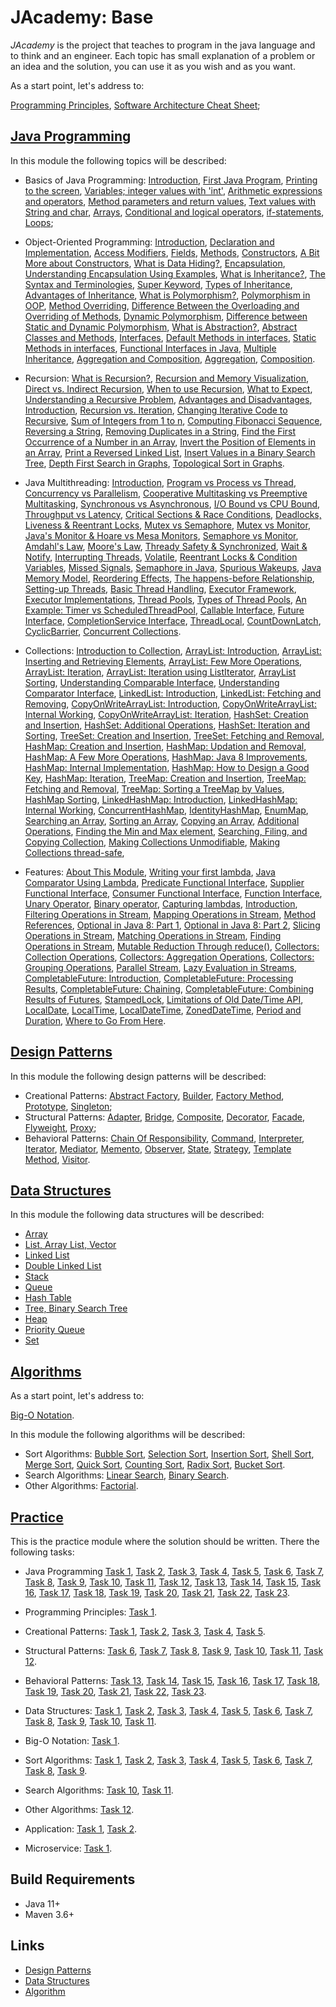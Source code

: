 # JAcademy: Base

<i>JAcademy</i> is the project that teaches to program in the java language and to think and an engineer.
Each topic has small explanation of a problem or an idea and the solution, you can use it as you wish and as you want.

As a start point, let's address to:

[Programming Principles](doc/principles.md "Programming Principles"),
[Software Architecture Cheat Sheet](doc/sa-cheat-sheet.md "Software Architecture Cheat Sheet");

## [Java Programming](java-programming/README.md "The java programming chapter")

In this module the following topics will be described:

* Basics of Java Programming:
[Introduction](java-programming/doc/basics/chapter_1.md "Introduction"),
[First Java Program](java-programming/doc/basics/chapter_2.md "First Java Program"),
[Printing to the screen](java-programming/doc/basics/chapter_3.md "Printing to the screen"),
[Variables; integer values with 'int'](java-programming/doc/basics/chapter_4.md "Variables; integer values with 'int'"),
[Arithmetic expressions and operators](java-programming/doc/basics/chapter_5.md "Arithmetic expressions and operators"),
[Method parameters and return values](java-programming/doc/basics/chapter_6.md "Method parameters and return values"),
[Text values with String and char](java-programming/doc/basics/chapter_7.md "Text values with String and char"),
[Arrays](java-programming/doc/basics/chapter_8.md "Arrays"),
[Conditional and logical operators](java-programming/doc/basics/chapter_9.md "Conditional and logical operators"),
[if-statements](java-programming/doc/basics/chapter_10.md "if-statements"),
[Loops](java-programming/doc/basics/chapter_11.md "Loops");

* Object-Oriented Programming:
[Introduction](java-programming/doc/oop/chapter_1.md "Introduction to Classes"),
[Declaration and Implementation](java-programming/doc/oop/chapter_2.md "Declaration and Implementation"),
[Access Modifiers](java-programming/doc/oop/chapter_3.md "Access Modifiers"),
[Fields](java-programming/doc/oop/chapter_4.md "Fields"),
[Methods](java-programming/doc/oop/chapter_5.md "Methods"),
[Constructors](java-programming/doc/oop/chapter_6.md "Constructors"),
[A Bit More about Constructors](java-programming/doc/oop/chapter_7.md "A Bit More about Constructors"),
[What is Data Hiding?](java-programming/doc/oop/chapter_8.md "What is Data Hiding?"),
[Encapsulation](java-programming/doc/oop/chapter_9.md "Encapsulation"),
[Understanding Encapsulation Using Examples](java-programming/doc/oop/chapter_10.md 
    "Understanding Encapsulation Using Examples"),
[What is Inheritance?](java-programming/doc/oop/chapter_11.md "What is Inheritance?"),
[The Syntax and Terminologies](java-programming/doc/oop/chapter_12.md "The Syntax and Terminologies"),
[Super Keyword](java-programming/doc/oop/chapter_13.md "Super Keyword"),
[Types of Inheritance](java-programming/doc/oop/chapter_14.md "Types of Inheritance"),
[Advantages of Inheritance](java-programming/doc/oop/chapter_15.md "Advantages of Inheritance"),
[What is Polymorphism?](java-programming/doc/oop/chapter_16.md "What is Polymorphism?"),
[Polymorphism in OOP](java-programming/doc/oop/chapter_17.md "Polymorphism in OOP"),
[Method Overriding](java-programming/doc/oop/chapter_18.md "Method Overriding"),
[Difference Between the Overloading and Overriding of Methods](java-programming/doc/oop/chapter_19.md
    "Difference Between the Overloading and Overriding of Methods"),
[Dynamic Polymorphism](java-programming/doc/oop/chapter_20.md "Dynamic Polymorphism"),
[Difference between Static and Dynamic Polymorphism](java-programming/doc/oop/chapter_21.md
    "Difference between Static and Dynamic Polymorphism"),
[What is Abstraction?](java-programming/doc/oop/chapter_22.md "What is Abstraction?"),
[Abstract Classes and Methods](java-programming/doc/oop/chapter_23.md "Abstract Classes and Methods"),
[Interfaces](java-programming/doc/oop/chapter_24.md "Interfaces"),
[Default Methods in interfaces](java-programming/doc/oop/chapter_25.md "Default Methods in interfaces"),
[Static Methods in interfaces](java-programming/doc/oop/chapter_26.md "Static Methods in interfaces"),
[Functional Interfaces in Java](java-programming/doc/oop/chapter_27.md "Functional Interfaces in Java"),
[Multiple Inheritance](java-programming/doc/oop/chapter_28.md "Multiple Inheritance"),
[Aggregation and Composition](java-programming/doc/oop/chapter_29.md "Aggregation and Composition"),
[Aggregation](java-programming/doc/oop/chapter_30.md "Aggregation"),
[Composition](java-programming/doc/oop/chapter_31.md "Composition").

* Recursion:
[What is Recursion?](java-programming/doc/recursion/chapter_1.md "What is Recursion?"),
[Recursion and Memory Visualization](java-programming/doc/recursion/chapter_2.md "Recursion and Memory Visualization"),
[Direct vs. Indirect Recursion](java-programming/doc/recursion/chapter_3.md "Direct vs. Indirect Recursion"),
[When to use Recursion](java-programming/doc/recursion/chapter_4.md "When to use Recursion"),
[What to Expect](java-programming/doc/recursion/chapter_5.md "What to Expect"),
[Understanding a Recursive Problem](java-programming/doc/recursion/chapter_6.md "Understanding a Recursive Problem"),
[Advantages and Disadvantages](java-programming/doc/recursion/chapter_7.md "Advantages and Disadvantages"),
[Introduction](java-programming/doc/recursion/chapter_8.md "Introduction"),
[Recursion vs. Iteration](java-programming/doc/recursion/chapter_9.md "Recursion vs. Iteration"),
[Changing Iterative Code to Recursive](java-programming/doc/recursion/chapter_10.md "Changing Iterative Code to Recursive"),
[Sum of Integers from 1 to n](java-programming/doc/recursion/chapter_11.md "Sum of Integers from 1 to n"),
[Computing Fibonacci Sequence](java-programming/doc/recursion/chapter_12.md "Computing Fibonacci Sequence"),
[Reversing a String](java-programming/doc/recursion/chapter_13.md "Reversing a String"),
[Removing Duplicates in a String](java-programming/doc/recursion/chapter_14.md "Removing Duplicates in a String"),
[Find the First Occurrence of a Number in an Array](java-programming/doc/recursion/chapter_15.md
    "Find the First Occurrence of a Number in an Array"),
[Invert the Position of Elements in an Array](java-programming/doc/recursion/chapter_16.md 
    "Invert the Position of Elements in an Array"),
[Print a Reversed Linked List](java-programming/doc/recursion/chapter_17.md "Print a Reversed Linked List"),
[Insert Values in a Binary Search Tree](java-programming/doc/recursion/chapter_18.md "Insert Values in a Binary Search Tree"),
[Depth First Search in Graphs](java-programming/doc/recursion/chapter_19.md "Depth First Search in Graphs"),
[Topological Sort in Graphs](java-programming/doc/recursion/chapter_20.md "Topological Sort in Graphs").

* Java Multithreading:
[Introduction](java-programming/doc/multithreading/chapter_1.md "Introduction"),
[Program vs Process vs Thread](java-programming/doc/multithreading/chapter_2.md "Program vs Process vs Thread"),
[Concurrency vs Parallelism](java-programming/doc/multithreading/chapter_3.md "Concurrency vs Parallelism"),
[Cooperative Multitasking vs Preemptive Multitasking](java-programming/doc/multithreading/chapter_4.md ""),
[Synchronous vs Asynchronous](java-programming/doc/multithreading/chapter_5.md "Synchronous vs Asynchronous"),
[I/O Bound vs CPU Bound](java-programming/doc/multithreading/chapter_6.md "I/O Bound vs CPU Bound"),
[Throughput vs Latency](java-programming/doc/multithreading/chapter_7.md "Throughput vs Latency"),
[Critical Sections & Race Conditions](java-programming/doc/multithreading/chapter_8.md 
    "Critical Sections & Race Conditions"),
[Deadlocks, Liveness & Reentrant Locks](java-programming/doc/multithreading/chapter_9.md 
    "Deadlocks, Liveness & Reentrant Locks"),
[Mutex vs Semaphore](java-programming/doc/multithreading/chapter_10.md "Mutex vs Semaphore"),
[Mutex vs Monitor](java-programming/doc/multithreading/chapter_11.md "Mutex vs Monitor"),
[Java's Monitor & Hoare vs Mesa Monitors](java-programming/doc/multithreading/chapter_12.md 
    "Java's Monitor & Hoare vs Mesa Monitors"),
[Semaphore vs Monitor](java-programming/doc/multithreading/chapter_13.md "Semaphore vs Monitor"),
[Amdahl's Law](java-programming/doc/multithreading/chapter_14.md "Amdahl's Law"),
[Moore's Law](java-programming/doc/multithreading/chapter_15.md "Moore's Law"),
[Thready Safety & Synchronized](java-programming/doc/multithreading/chapter_16.md "Thready Safety & Synchronized"),
[Wait & Notify](java-programming/doc/multithreading/chapter_17.md "Wait & Notify"),
[Interrupting Threads](java-programming/doc/multithreading/chapter_18.md "Interrupting Threads"),
[Volatile](java-programming/doc/multithreading/chapter_19.md "Volatile"),
[Reentrant Locks & Condition Variables](java-programming/doc/multithreading/chapter_20.md 
    "Reentrant Locks & Condition Variables"),
[Missed Signals](java-programming/doc/multithreading/chapter_21.md "Missed Signals"),
[Semaphore in Java](java-programming/doc/multithreading/chapter_22.md "Semaphore in Java"),
[Spurious Wakeups](java-programming/doc/multithreading/chapter_23.md "Spurious Wakeups"),
[Java Memory Model](java-programming/doc/multithreading/chapter_24.md "Java Memory Model"),
[Reordering Effects](java-programming/doc/multithreading/chapter_25.md "Reordering Effects"),
[The happens-before Relationship](java-programming/doc/multithreading/chapter_26.md "The happens-before Relationship"),
[Setting-up Threads](java-programming/doc/multithreading/chapter_27.md "Setting-up Threads"),
[Basic Thread Handling](java-programming/doc/multithreading/chapter_28.md "Basic Thread Handling"),
[Executor Framework](java-programming/doc/multithreading/chapter_29.md "Executor Framework"),
[Executor Implementations](java-programming/doc/multithreading/chapter_30.md "Executor Implementations"),
[Thread Pools](java-programming/doc/multithreading/chapter_31.md "Thread Pools"),
[Types of Thread Pools](java-programming/doc/multithreading/chapter_32.md "Types of Thread Pools"),
[An Example: Timer vs ScheduledThreadPool](java-programming/doc/multithreading/chapter_33.md 
    "An Example: Timer vs ScheduledThreadPool"),
[Callable Interface](java-programming/doc/multithreading/chapter_34.md "Callable Interface"),
[Future Interface](java-programming/doc/multithreading/chapter_35.md "Future Interface"),
[CompletionService Interface](java-programming/doc/multithreading/chapter_36.md "CompletionService Interface"),
[ThreadLocal](java-programming/doc/multithreading/chapter_37.md "ThreadLocal"),
[CountDownLatch](java-programming/doc/multithreading/chapter_38.md "CountDownLatch"),
[CyclicBarrier](java-programming/doc/multithreading/chapter_39.md "CyclicBarrier"),
[Concurrent Collections](java-programming/doc/multithreading/chapter_40.md "Concurrent Collections").

* Collections:
[Introduction to Collection](java-programming/doc/collections/chapter_1.md "Introduction to Collection"),
[ArrayList: Introduction](java-programming/doc/collections/chapter_2.md "ArrayList: Introduction"),
[ArrayList: Inserting and Retrieving Elements](java-programming/doc/collections/chapter_3.md "ArrayList: Inserting and Retrieving Elements"),
[ArrayList: Few More Operations](java-programming/doc/collections/chapter_4.md "ArrayList: Few More Operations"),
[ArrayList: Iteration](java-programming/doc/collections/chapter_5.md "ArrayList: Iteration"),
[ArrayList: Iteration using ListIterator](java-programming/doc/collections/chapter_6.md "ArrayList: Iteration using ListIterator"),
[ArrayList Sorting](java-programming/doc/collections/chapter_7.md "ArrayList Sorting"),
[Understanding Comparable Interface](java-programming/doc/collections/chapter_8.md "Understanding Comparable Interface"),
[Understanding Comparator Interface](java-programming/doc/collections/chapter_9.md "Understanding Comparator Interface"),
[LinkedList: Introduction](java-programming/doc/collections/chapter_10.md "LinkedList: Introduction"),
[LinkedList: Fetching and Removing](java-programming/doc/collections/chapter_11.md "LinkedList: Fetching and Removing"),
[CopyOnWriteArrayList: Introduction](java-programming/doc/collections/chapter_12.md "CopyOnWriteArrayList: Introduction"),
[CopyOnWriteArrayList: Internal Working](java-programming/doc/collections/chapter_13.md "CopyOnWriteArrayList: Internal Working"),
[CopyOnWriteArrayList: Iteration](java-programming/doc/collections/chapter_14.md "CopyOnWriteArrayList: Iteration"),
[HashSet: Creation and Insertion](java-programming/doc/collections/chapter_15.md "HashSet: Creation and Insertion"),
[HashSet: Additional Operations](java-programming/doc/collections/chapter_16.md "HashSet: Additional Operations"),
[HashSet: Iteration and Sorting](java-programming/doc/collections/chapter_17.md "HashSet: Iteration and Sorting"),
[TreeSet: Creation and Insertion](java-programming/doc/collections/chapter_18.md "TreeSet: Creation and Insertion"),
[TreeSet: Fetching and Removal](java-programming/doc/collections/chapter_19.md "TreeSet: Fetching and Removal"),
[HashMap: Creation and Insertion](java-programming/doc/collections/chapter_20.md "HashMap: Creation and Insertion"),
[HashMap: Updation and Removal](java-programming/doc/collections/chapter_21.md "HashMap: Updation and Removal"),
[HashMap: A Few More Operations](java-programming/doc/collections/chapter_22.md "HashMap: A Few More Operations"),
[HashMap: Java 8 Improvements](java-programming/doc/collections/chapter_23.md "HashMap: Java 8 Improvements"),
[HashMap: Internal Implementation](java-programming/doc/collections/chapter_24.md "HashMap: Internal Implementation"),
[HashMap: How to Design a Good Key](java-programming/doc/collections/chapter_25.md "HashMap: How to Design a Good Key"),
[HashMap: Iteration](java-programming/doc/collections/chapter_26.md "HashMap: Iteration"),
[TreeMap: Creation and Insertion](java-programming/doc/collections/chapter_27.md "TreeMap: Creation and Insertion"),
[TreeMap: Fetching and Removal](java-programming/doc/collections/chapter_28.md "TreeMap: Fetching and Removal"),
[TreeMap: Sorting a TreeMap by Values](java-programming/doc/collections/chapter_29.md "TreeMap: Sorting a TreeMap by Values"),
[HashMap Sorting](java-programming/doc/collections/chapter_30.md "HashMap Sorting"),
[LinkedHashMap: Introduction](java-programming/doc/collections/chapter_31.md "LinkedHashMap: Introduction"),
[LinkedHashMap: Internal Working](java-programming/doc/collections/chapter_32.md "LinkedHashMap: Internal Working"),
[ConcurrentHashMap](java-programming/doc/collections/chapter_33.md "ConcurrentHashMap"),
[IdentityHashMap](java-programming/doc/collections/chapter_34.md "IdentityHashMap"),
[EnumMap](java-programming/doc/collections/chapter_35.md "EnumMap"),
[Searching an Array](java-programming/doc/collections/chapter_36.md "Searching an Array"),
[Sorting an Array](java-programming/doc/collections/chapter_37.md "Sorting an Array"),
[Copying an Array](java-programming/doc/collections/chapter_38.md "Copying an Array"),
[Additional Operations](java-programming/doc/collections/chapter_39.md "Additional Operations"),
[Finding the Min and Max element](java-programming/doc/collections/chapter_40.md "Finding the Min and Max element"),
[Searching, Filing, and Copying Collection](java-programming/doc/collections/chapter_41.md "Searching, Filing, and Copying Collection"),
[Making Collections Unmodifiable](java-programming/doc/collections/chapter_42.md "Making Collections Unmodifiable"),
[Making Collections thread-safe](java-programming/doc/collections/chapter_43.md "Making Collections thread-safe"),

* Features:
[About This Module](java-programming/doc/features/chapter_1.md "About This Module"),
[Writing your first lambda](java-programming/doc/features/chapter_2.md "Writing your first lambda"),
[Java Comparator Using Lambda](java-programming/doc/features/chapter_3.md "Java Comparator Using Lambda"),
[Predicate Functional Interface](java-programming/doc/features/chapter_4.md "Predicate Functional Interface"),
[Supplier Functional Interface](java-programming/doc/features/chapter_5.md "Supplier Functional Interface"),
[Consumer Functional Interface](java-programming/doc/features/chapter_6.md "Consumer Functional Interface"),
[Function Interface](java-programming/doc/features/chapter_7.md "Function Interface"),
[Unary Operator](java-programming/doc/features/chapter_8.md "Unary Operator"),
[Binary operator](java-programming/doc/features/chapter_9.md "Binary operator"),
[Capturing lambdas](java-programming/doc/features/chapter_10.md "Capturing lambdas"),
[Introduction](java-programming/doc/features/chapter_11.md "Introduction"),
[Filtering Operations in Stream](java-programming/doc/features/chapter_12.md "Filtering Operations in Stream"),
[Mapping Operations in Stream](java-programming/doc/features/chapter_13.md "Mapping Operations in Stream"),
[Method References](java-programming/doc/features/chapter_14.md "Method References"),
[Optional in Java 8: Part 1](java-programming/doc/features/chapter_15.md "Optional in Java 8: Part 1"),
[Optional in Java 8: Part 2](java-programming/doc/features/chapter_16.md "Optional in Java 8: Part 2"),
[Slicing Operations in Stream](java-programming/doc/features/chapter_17.md "Slicing Operations in Stream"),
[Matching Operations in Stream](java-programming/doc/features/chapter_18.md "Matching Operations in Stream"),
[Finding Operations in Stream](java-programming/doc/features/chapter_19.md "Finding Operations in Stream"),
[Mutable Reduction Through reduce()](java-programming/doc/features/chapter_20.md "Mutable Reduction Through reduce()"),
[Collectors: Collection Operations](java-programming/doc/features/chapter_21.md "Collectors: Collection Operations"),
[Collectors: Aggregation Operations](java-programming/doc/features/chapter_22.md "Collectors: Aggregation Operations"),
[Collectors: Grouping Operations](java-programming/doc/features/chapter_23.md "Collectors: Grouping Operations"),
[Parallel Stream](java-programming/doc/features/chapter_24.md "Parallel Stream"),
[Lazy Evaluation in Streams](java-programming/doc/features/chapter_25.md "Lazy Evaluation in Streams"),
[CompletableFuture: Introduction](java-programming/doc/features/chapter_26.md "CompletableFuture: Introduction"),
[CompletableFuture: Processing Results](java-programming/doc/features/chapter_27.md "CompletableFuture: Processing Results"),
[CompletableFuture: Chaining](java-programming/doc/features/chapter_28.md "CompletableFuture: Chaining"),
[CompletableFuture: Combining Results of Futures](java-programming/doc/features/chapter_29.md "CompletableFuture: Combining Results of Futures"),
[StampedLock](java-programming/doc/features/chapter_30.md "StampedLock"),
[Limitations of Old Date/Time API](java-programming/doc/features/chapter_31.md "Limitations of Old Date/Time API"),
[LocalDate](java-programming/doc/features/chapter_32.md "LocalDate"),
[LocalTime](java-programming/doc/features/chapter_33.md "LocalTime"),
[LocalDateTime](java-programming/doc/features/chapter_34.md "LocalDateTime"),
[ZonedDateTime](java-programming/doc/features/chapter_35.md "ZonedDateTime"),
[Period and Duration](java-programming/doc/features/chapter_36.md "Period and Duration"),
[Where to Go From Here](java-programming/doc/features/chapter_37.md "Where to Go From Here").

## [Design Patterns](design-patterns/README.md "The design patterns chapter")

In this module the following design patterns will be described:

* Creational Patterns: 
[Abstract Factory](design-patterns/doc/abstract-factory.md "The abstract factory chapter"), 
[Builder](design-patterns/doc/builder.md "The builder chapter"), 
[Factory Method](design-patterns/doc/factory-method.md "The factory method chapter"), 
[Prototype](design-patterns/doc/prototype.md "The prototype chapter"), 
[Singleton](design-patterns/doc/singleton.md "The singleton chapter"); 
* Structural Patterns: 
[Adapter](design-patterns/doc/adapter.md "The adapter chapter"), 
[Bridge](design-patterns/doc/bridge.md "The bridge chapter"), 
[Composite](design-patterns/doc/composite.md "The composite chapter"), 
[Decorator](design-patterns/doc/decorator.md "The decorator chapter"), 
[Facade](design-patterns/doc/facade.md "The facade chapter"), 
[Flyweight](design-patterns/doc/flyweight.md "The flyweight chapter"), 
[Proxy](design-patterns/doc/proxy.md "The proxy chapter"); 
* Behavioral Patterns: 
[Chain Of Responsibility](design-patterns/doc/chain-of-responsibility.md "The chain of responsibility chapter"), 
[Command](design-patterns/doc/command.md "The command chapter"), 
[Interpreter](design-patterns/doc/interpreter.md "The interpreter chapter"), 
[Iterator](design-patterns/doc/iterator.md "The iterator chapter"), 
[Mediator](design-patterns/doc/mediator.md "The mediator chapter"),
[Memento](design-patterns/doc/memento.md "The memento chapter"), 
[Observer](design-patterns/doc/observer.md "The observer chapter"), 
[State](design-patterns/doc/state.md "The state chapter"),
[Strategy](design-patterns/doc/strategy.md "The strategy chapter"), 
[Template Method](design-patterns/doc/template-method.md "The template method chapter"), 
[Visitor](design-patterns/doc/visitor.md "The visitor chapter").

## [Data Structures](data-structures/README.md "The data structures chapter")

In this module the following data structures will be described:

* [Array](data-structures/doc/array.md "The array chapter")
* [List, Array List, Vector](data-structures/doc/list-array-list-vector.md "The list, array list, vector chapter")
* [Linked List](data-structures/doc/linked-list.md "The linked list chapter")
* [Double Linked List](data-structures/doc/double-linked-list.md "The double linked list chapter")
* [Stack](data-structures/doc/stack.md "The stack chapter")
* [Queue](data-structures/doc/queue.md "The queue chapter")
* [Hash Table](data-structures/doc/hash-table.md "The hash table chapter")
* [Tree, Binary Search Tree](data-structures/doc/tree-binary-search-tree.md "The tree, binary search tree chapter")
* [Heap](data-structures/doc/heap.md "The heap chapter")
* [Priority Queue](data-structures/doc/priority-queue.md "The priority queue chapter")
* [Set](data-structures/doc/set.md "The set chapter")

## [Algorithms](algorithms/README.md "The algorithms chapter")

As a start point, let's address to:

[Big-O Notation](algorithms/doc/big-o-notation.md "Big-O Notation").

In this module the following algorithms will be described:

* Sort Algorithms: 
[Bubble Sort](algorithms/doc/bubble-sort.md "The bubble sort chapter"),
[Selection Sort](algorithms/doc/selection-sort.md "The selection sort chapter"),
[Insertion Sort](algorithms/doc/insertion-sort.md "The insertion sort chapter"),
[Shell Sort](algorithms/doc/shell-sort.md "The shell sort chapter"),
[Merge Sort](algorithms/doc/merge-sort.md "The merge sort chapter"),
[Quick Sort](algorithms/doc/quick-sort.md "The quick sort chapter"),
[Counting Sort](algorithms/doc/counting-sort.md "The counting sort chapter"),
[Radix Sort](algorithms/doc/radix-sort.md "The radix sort chapter"),
[Bucket Sort](algorithms/doc/bucket-sort.md "The bucket sort chapter").
* Search Algorithms:
[Linear Search](algorithms/doc/linear-search.md "The linear search chapter"),
[Binary Search](algorithms/doc/binary-search.md "The binary search chapter").
* Other Algorithms:
[Factorial](algorithms/doc/factorial.md "The factorial chapter").

## [Practice](practice/README.md "The practice chapter")

This is the practice module where the solution should be written. There the following tasks:

* Java Programming
[Task 1](practice/doc/basics/task1.md "Task 1"),
[Task 2](practice/doc/basics/task2.md "Task 2"),
[Task 3](practice/doc/basics/task3.md "Task 3"),
[Task 4](practice/doc/basics/task4.md "Task 4"),
[Task 5](practice/doc/basics/task5.md "Task 5"), 
[Task 6](practice/doc/basics/task6.md "Task 6"),
[Task 7](practice/doc/basics/task7.md "Task 7"),
[Task 8](practice/doc/oop/task8.md "Task 8"),
[Task 9](practice/doc/oop/task9.md "Task 9"),
[Task 10](practice/doc/oop/task10.md "Task 10"),
[Task 11](practice/doc/oop/task11.md "Task 11"),
[Task 12](practice/doc/oop/task12.md "Task 12"),
[Task 13](practice/doc/oop/task13.md "Task 13"),
[Task 14](practice/doc/recursion/task14.md "Task 14"),
[Task 15](practice/doc/recursion/task15.md "Task 15"),
[Task 16](practice/doc/recursion/task16.md "Task 16"),
[Task 17](practice/doc/recursion/task17.md "Task 17"),
[Task 18](practice/doc/recursion/task18.md "Task 18"),
[Task 19](practice/doc/data-structures/task19.md "Task 19"),
[Task 20](practice/doc/data-structures/task20.md "Task 20"),
[Task 21](practice/doc/data-structures/task21.md "Task 21"),
[Task 22](practice/doc/data-structures/task22.md "Task 22"),
[Task 23](practice/doc/data-structures/task23.md "Task 23").

* Programming Principles:
[Task 1](practice/doc/principles/task1.md "Task 1").

* Creational Patterns:
[Task 1](practice/doc/design-patterns/task1.md "Task 1"),
[Task 2](practice/doc/design-patterns/task2.md "Task 2"),
[Task 3](practice/doc/design-patterns/task3.md "Task 3"),
[Task 4](practice/doc/design-patterns/task4.md "Task 4"),
[Task 5](practice/doc/design-patterns/task5.md "Task 5").

* Structural Patterns:
[Task 6](practice/doc/design-patterns/task6.md "Task 6"),
[Task 7](practice/doc/design-patterns/task7.md "Task 7"),
[Task 8](practice/doc/design-patterns/task8.md "Task 8"),
[Task 9](practice/doc/design-patterns/task9.md "Task 9"),
[Task 10](practice/doc/design-patterns/task10.md "Task 10"),
[Task 11](practice/doc/design-patterns/task11.md "Task 11"),
[Task 12](practice/doc/design-patterns/task12.md "Task 12").

* Behavioral Patterns:
[Task 13](practice/doc/design-patterns/task13.md "Task 13"),
[Task 14](practice/doc/design-patterns/task14.md "Task 14"),
[Task 15](practice/doc/design-patterns/task15.md "Task 15"),
[Task 16](practice/doc/design-patterns/task16.md "Task 16"),
[Task 17](practice/doc/design-patterns/task17.md "Task 17"),
[Task 18](practice/doc/design-patterns/task18.md "Task 18"),
[Task 19](practice/doc/design-patterns/task19.md "Task 19"),
[Task 20](practice/doc/design-patterns/task20.md "Task 20"),
[Task 21](practice/doc/design-patterns/task21.md "Task 21"),
[Task 22](practice/doc/design-patterns/task22.md "Task 22"),
[Task 23](practice/doc/design-patterns/task23.md "Task 23").

* Data Structures:
[Task 1](practice/doc/data-structures/task1.md "Task 1"),
[Task 2](practice/doc/data-structures/task2.md "Task 2"),
[Task 3](practice/doc/data-structures/task3.md "Task 3"),
[Task 4](practice/doc/data-structures/task4.md "Task 4"),
[Task 5](practice/doc/data-structures/task5.md "Task 5"),
[Task 6](practice/doc/data-structures/task6.md "Task 6"),
[Task 7](practice/doc/data-structures/task7.md "Task 7"),
[Task 8](practice/doc/data-structures/task8.md "Task 8"),
[Task 9](practice/doc/data-structures/task9.md "Task 9"),
[Task 10](practice/doc/data-structures/task10.md "Task 10"),
[Task 11](practice/doc/data-structures/task11.md "Task 11").

* Big-O Notation:
[Task 1](practice/doc/big-o/task1.md "Task 1").

* Sort Algorithms:
[Task 1](practice/doc/algorithms/task1.md "Task 1"),
[Task 2](practice/doc/algorithms/task2.md "Task 2"),
[Task 3](practice/doc/algorithms/task3.md "Task 3"),
[Task 4](practice/doc/algorithms/task4.md "Task 4"),
[Task 5](practice/doc/algorithms/task5.md "Task 5"),
[Task 6](practice/doc/algorithms/task6.md "Task 6"),
[Task 7](practice/doc/algorithms/task7.md "Task 7"),
[Task 8](practice/doc/algorithms/task8.md "Task 8"),
[Task 9](practice/doc/algorithms/task9.md "Task 9").
* Search Algorithms:
[Task 10](practice/doc/algorithms/task10.md "Task 10"),
[Task 11](practice/doc/algorithms/task11.md "Task 11").
* Other Algorithms:
[Task 12](practice/doc/algorithms/task12.md "Task 12").

* Application:
[Task 1](practice/doc/app/task1.md "Task 1"),
[Task 2](practice/doc/app/task2.md "Task 2").

* Microservice:
[Task 1](practice/doc/microservice/task1.md "Task 1").

## Build Requirements

* Java 11+
* Maven 3.6+

## Links

* [Design Patterns](https://en.wikipedia.org/wiki/Design_Patterns "Design patterns in Wikipedia")
* [Data Structures](https://en.wikipedia.org/wiki/List_of_data_structures "Data structures in Wikipedia") 
* [Algorithm](https://en.wikipedia.org/wiki/Algorithm "Algorithm in Wikipedia") 